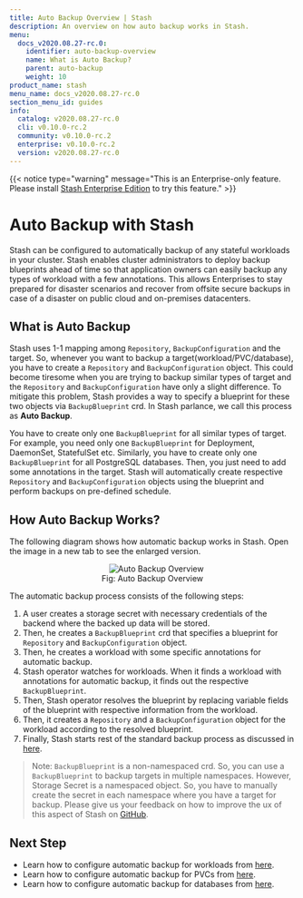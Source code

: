 ```yaml
---
title: Auto Backup Overview | Stash
description: An overview on how auto backup works in Stash.
menu:
  docs_v2020.08.27-rc.0:
    identifier: auto-backup-overview
    name: What is Auto Backup?
    parent: auto-backup
    weight: 10
product_name: stash
menu_name: docs_v2020.08.27-rc.0
section_menu_id: guides
info:
  catalog: v2020.08.27-rc.0
  cli: v0.10.0-rc.2
  community: v0.10.0-rc.2
  enterprise: v0.10.0-rc.2
  version: v2020.08.27-rc.0
---
```


{{< notice type="warning" message="This is an Enterprise-only feature. Please install [Stash Enterprise Edition](/docs/v2020.08.27-rc.0/setup/install/enterprise) to try this feature." >}}

# Auto Backup with Stash

Stash can be configured to automatically backup of any stateful workloads in your cluster. Stash enables cluster administrators to deploy backup blueprints ahead of time so that application owners can easily backup any types of workload with a few annotations. This allows Enterprises to stay prepared for disaster scenarios and recover from offsite secure backups in case of a disaster on public cloud and on-premises datacenters.

## What is Auto Backup

Stash uses 1-1 mapping among `Repository`, `BackupConfiguration` and the target. So, whenever you want to backup a target(workload/PVC/database), you have to create a `Repository` and `BackupConfiguration` object. This could become tiresome when you are trying to backup similar types of target and the `Repository` and `BackupConfiguration` have only a slight difference. To mitigate this problem, Stash provides a way to specify a blueprint for these two objects via `BackupBlueprint` crd. In Stash parlance, we call this process as **Auto Backup**.

You have to create only one `BackupBlueprint` for all similar types of target. For example, you need only one `BackupBlueprint` for Deployment, DaemonSet, StatefulSet etc. Similarly, you have to create only one `BackupBlueprint` for all PostgreSQL databases. Then, you just need to add some annotations in the target. Stash will automatically create respective `Repository` and `BackupConfiguration` objects using the blueprint and perform backups on pre-defined schedule.

## How Auto Backup Works?

The following diagram shows how automatic backup works in Stash. Open the image in a new tab to see the enlarged version.

<figure align="center">
  <img alt="Auto Backup Overview" src="/docs/v2020.08.27-rc.0/images/guides/latest/auto-backup/auto_backup_overview.svg">
  <figcaption align="center">Fig: Auto Backup Overview</figcaption>
</figure>

The automatic backup process consists of the following steps:

1. A user creates a storage secret with necessary credentials of the backend where the backed up data will be stored.
2. Then, he creates a `BackupBlueprint` crd that specifies a blueprint for `Repository` and `BackupConfiguration` object.
3. Then, he creates a workload with some specific annotations for automatic backup.
4. Stash operator watches for workloads. When it finds a workload with annotations for automatic backup, it finds out the respective `BackupBlueprint`.
5. Then, Stash operator resolves the blueprint by replacing variable fields of the blueprint with respective information from the workload.
6. Then, it creates a `Repository` and a `BackupConfiguration` object for the workload according to the resolved blueprint.
7. Finally, Stash starts rest of the standard backup process as discussed in [here](/docs/v2020.08.27-rc.0/guides/latest/workloads/overview).

> Note: `BackupBlueprint` is a non-namespaced crd. So, you can use a `BackupBlueprint` to backup targets in multiple namespaces. However, Storage Secret is a namespaced object. So, you have to manually create the secret in each namespace where you have a target for backup. Please give us your feedback on how to improve the ux of this aspect of Stash on [GitHub](https://github.com/stashed/stash/issues/842).

## Next Step

- Learn how to configure automatic backup for workloads from [here](/docs/v2020.08.27-rc.0/guides/latest/auto-backup/workload).
- Learn how to configure automatic backup for PVCs from [here](/docs/v2020.08.27-rc.0/guides/latest/auto-backup/pvc).
- Learn how to configure automatic backup for databases from [here](/docs/v2020.08.27-rc.0/guides/latest/auto-backup/database).
